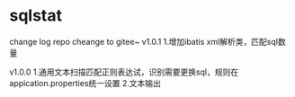 # sqlstat

change log
repo cheange to gitee~ 
v1.0.1
1.增加ibatis xml解析类，匹配sql数量

v1.0.0
1.通用文本扫描匹配正则表达试，识别需要更换sql，规则在appication.properties统一设置
2.文本输出
